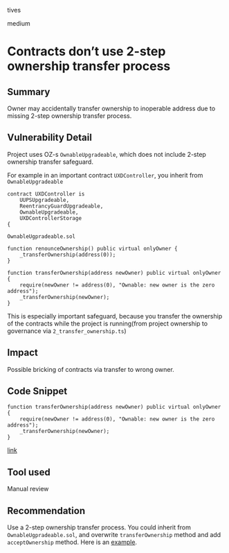 tives

medium

# Contracts don’t use 2-step ownership transfer process

## Summary

Owner may accidentally transfer ownership to inoperable address due to missing 2-step ownership transfer process.

## Vulnerability Detail

Project uses OZ-s `OwnableUpgradeable`, which does not include 2-step ownership transfer safeguard.

For example in an important contract `UXDController`, you inherit from `OwnableUpgradeable`

```solidity
contract UXDController is
    UUPSUpgradeable,
    ReentrancyGuardUpgradeable,
    OwnableUpgradeable,
    UXDControllerStorage
{
```

`OwnableUgpradeable.sol`

```solidity
function renounceOwnership() public virtual onlyOwner {
    _transferOwnership(address(0));
}

function transferOwnership(address newOwner) public virtual onlyOwner {
    require(newOwner != address(0), "Ownable: new owner is the zero address");
    _transferOwnership(newOwner);
}
```

This is especially important safeguard, because you transfer the ownership of the contracts while the project is running(from project ownership to governance via `2_transfer_ownership.ts`) 

## Impact

Possible bricking of contracts via transfer to wrong owner. 

## Code Snippet

```solidity
function transferOwnership(address newOwner) public virtual onlyOwner {
    require(newOwner != address(0), "Ownable: new owner is the zero address");
    _transferOwnership(newOwner);
}
```
[link](https://github.com/sherlock-audit/2023-01-uxd/blob/main/contracts/integrations/perp/PerpDepository.sol/#L846)
## Tool used

Manual review

## Recommendation

Use a 2-step ownership transfer process. You could inherit from `OwnableUgpradeable.sol`, and overwrite `transferOwnership` method and add `acceptOwnership` method. Here is an [example](https://github.com/code-423n4/2022-10-paladin/blob/d6d0c0e57ad80f15e9691086c9c7270d4ccfe0e6/contracts/utils/Owner.sol#L24).
